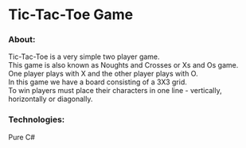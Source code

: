 # Tic-Tac-Toe Game

### About:
Tic-Tac-Toe is a very simple two player game.</br>
This game is also known as Noughts and Crosses or Xs and Os game.</br>
One player plays with X and the other player plays with O.</br>
In this game we have a board consisting of a 3X3 grid.</br>
To win players must place their characters in one line - vertically, horizontally or diagonally.</br>

### Technologies:
Pure C#
